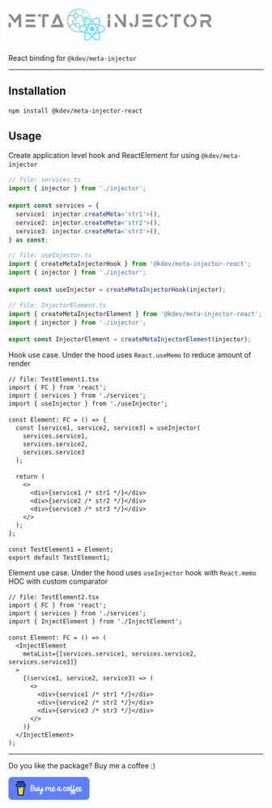 # ![meta injector react logo](../../assets/meta-injector-react.png)

React binding for `@kdev/meta-injector`

___

## Installation

```sh
npm install @kdev/meta-injector-react
```

## Usage

Create application level hook and ReactElement for using `@kdev/meta-injector`

```ts
// file: services.ts
import { injector } from './injector';

export const services = {
  service1: injector.createMeta<'str1'>(),
  service2: injector.createMeta<'str2'>(),
  service3: injector.createMeta<'str3'>(),
} as const;
```

```ts
// file: useInjector.ts
import { createMetaInjectorHook } from '@kdev/meta-injector-react';
import { injector } from './injector';

export const useInjector = createMetaInjectorHook(injector);
```

```ts
// file: InjectorElement.ts
import { createMetaInjectorElement } from '@kdev/meta-injector-react';
import { injector } from './injector';

export const InjectorElement = createMetaInjectorElement(injector);
```

Hook use case. Under the hood uses `React.useMemo` to reduce amount of render

```tsx
// file: TestElement1.tsx
import { FC } from 'react';
import { services } from './services';
import { useInjector } from './useInjector';

const Element: FC = () => {
  const [service1, service2, service3] = useInjector(
    services.service1,
    services.service2,
    services.service3
  );

  return (
    <>
      <div>{service1 /* str1 */}</div>
      <div>{service2 /* str2 */}</div>
      <div>{service3 /* str3 */}</div>
    </>
  );
};

const TestElement1 = Element;
export default TestElement1;
```

Element use case. Under the hood uses `useInjector` hook with `React.memo` HOC with custom comparator

```tsx
// file: TestElement2.tsx
import { FC } from 'react';
import { services } from './services';
import { InjectElement } from './InjectElement';

const Element: FC = () => (
  <InjectElement
    metaList={[services.service1, services.service2, services.service3]}
  >
    {(service1, service2, service3) => (
      <>
        <div>{service1 /* str1 */}</div>
        <div>{service2 /* str2 */}</div>
        <div>{service3 /* str3 */}</div>
      </>
    )}
  </InjectElement>
);
```

---

Do you like the package? Buy me a coffee :)

<a href="https://www.buymeacoffee.com/konstantinkai" target="_blank"><img src="https://github.com/KonstantinKai/meta-injector/blob/main/assets/buymeacoffee-button.png?raw=true" alt="Buy Me A Coffee"></a>

